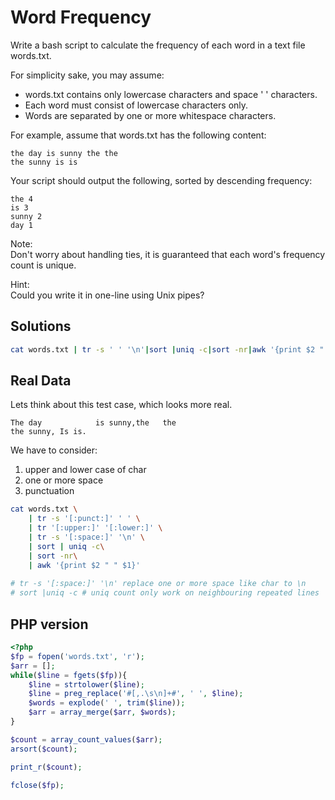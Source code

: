 # Word Frequency
Write a bash script to calculate the frequency of each word in a text file words.txt.

For simplicity sake, you may assume:

- words.txt contains only lowercase characters and space ' ' characters.
- Each word must consist of lowercase characters only.
- Words are separated by one or more whitespace characters.

For example, assume that words.txt has the following content:
```
the day is sunny the the
the sunny is is
```
Your script should output the following, sorted by descending frequency:
```
the 4
is 3
sunny 2
day 1
```
Note:  
Don't worry about handling ties, it is guaranteed that each word's frequency count is unique.

Hint:  
Could you write it in one-line using Unix pipes?

## Solutions

```bash
cat words.txt | tr -s ' ' '\n'|sort |uniq -c|sort -nr|awk '{print $2 " " $1}'
```

## Real Data
Lets think about this test case, which looks more real.
```
The day            is sunny,the   the
the sunny, Is is.
```
We have to consider:
1. upper and lower case of char
2. one or more space
3. punctuation

```bash
cat words.txt \
    | tr -s '[:punct:]' ' ' \
    | tr '[:upper:]' '[:lower:]' \
    | tr -s '[:space:]' '\n' \
    | sort | uniq -c\
    | sort -nr\
    | awk '{print $2 " " $1}'
    
# tr -s '[:space:]' '\n' replace one or more space like char to \n
# sort |uniq -c # uniq count only work on neighbouring repeated lines
```

## PHP version
```php
<?php
$fp = fopen('words.txt', 'r');
$arr = [];
while($line = fgets($fp)){
    $line = strtolower($line);
    $line = preg_replace('#[,.\s\n]+#', ' ', $line);
    $words = explode(' ', trim($line));
    $arr = array_merge($arr, $words);
}

$count = array_count_values($arr);
arsort($count);

print_r($count);

fclose($fp);
```
